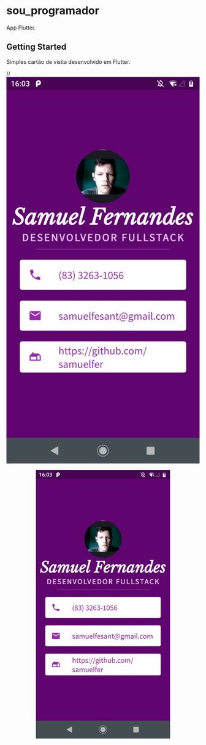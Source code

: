 # sou_programador

App Flutter.

## Getting Started

Simples cartão de visita desenvolvido em Flutter.

//![alt text](https://github.com/samuelfer/cartao_visita_flutter/blob/master/img-app-carta-visita.jpeg)

<p align="center">
  <img src="https://github.com/samuelfer/cartao_visita_flutter/blob/master/img-app-carta-visita.jpeg" width="350" title="app cartão visita">
</p>
